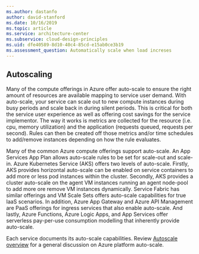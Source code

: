 ```yaml
---
ms.author: dastanfo
author: david-stanford
ms.date: 10/16/2019
ms.topic: article
ms.service: architecture-center
ms.subservice: cloud-design-principles
ms.uid: dfe40589-8d10-40c4-85cd-e15ab0ce3b19
ms.assessment_question: Automatically scale when load increses
---
```

## Autoscaling

Many of the compute offerings in Azure offer auto-scale to ensure the right amount of resources are available mapping to service user demand. With auto-scale, your service can scale out to new compute instances during busy periods and scale back in during silent periods. This is critical for both the service user experience as well as offering cost savings for the service implementor. The way it works is metrics are collected for the resource (i.e. cpu, memory utilization) and the application (requests queued, requests per second). Rules can then be created off those metrics and/or time schedules to add/remove instances depending on how the rule evaluates.

Many of the common Azure compute offerings support auto-scale. An App Services App Plan allows auto-scale rules to be set for scale-out and scale-in. Azure Kubernetes Service (AKS) offers two levels of auto-scale. Firstly, AKS provides horizontal auto-scale can be enabled on service containers to add more or less pod instances within the cluster. Secondly, AKS provides a cluster auto-scale on the agent VM instances running an agent node-pool to add more ore remove VM instances dynamically. Service Fabric has similar offerings and VM Scale Sets offers auto-scale capabilities for true IaaS scenarios. In addition, Azure App Gateway and Azure API Management are PaaS offerings for ingress services that also enable auto-scale. And lastly, Azure Functions, Azure Logic Apps, and App Services offer serverless pay-per-use consumption modelling that inherently provide auto-scale.

Each service documents its auto-scale capabilities. Review [Autoscale overview](/azure/azure-monitor/platform/autoscale-overview) for a general discussion on Azure platform auto-scale.
